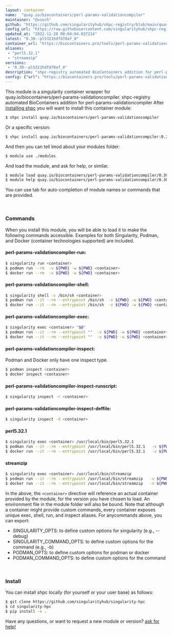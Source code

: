 ```yaml
---
layout: container
name:  "quay.io/biocontainers/perl-params-validationcompiler"
maintainer: "@vsoch"
github: "https://github.com/singularityhub/shpc-registry/blob/main/quay.io/biocontainers/perl-params-validationcompiler/container.yaml"
config_url: "https://raw.githubusercontent.com/singularityhub/shpc-registry/main/quay.io/biocontainers/perl-params-validationcompiler/container.yaml"
updated_at: "2022-11-28 00:04:04.037214"
latest: "0.30--pl5321hdfd78af_0"
container_url: "https://biocontainers.pro/tools/perl-params-validationcompiler"
aliases:
 - "perl5.32.1"
 - "streamzip"
versions:
 - "0.30--pl5321hdfd78af_0"
description: "shpc-registry automated BioContainers addition for perl-params-validationcompiler"
config: {"url": "https://biocontainers.pro/tools/perl-params-validationcompiler", "maintainer": "@vsoch", "description": "shpc-registry automated BioContainers addition for perl-params-validationcompiler", "latest": {"0.30--pl5321hdfd78af_0": "sha256:e0fdb3c856ab8226062eb916551104e2cf64946e0f5a6146b848c46319f1faa7"}, "tags": {"0.30--pl5321hdfd78af_0": "sha256:e0fdb3c856ab8226062eb916551104e2cf64946e0f5a6146b848c46319f1faa7"}, "docker": "quay.io/biocontainers/perl-params-validationcompiler", "aliases": {"perl5.32.1": "/usr/local/bin/perl5.32.1", "streamzip": "/usr/local/bin/streamzip"}}
---
```


This module is a singularity container wrapper for quay.io/biocontainers/perl-params-validationcompiler.
shpc-registry automated BioContainers addition for perl-params-validationcompiler
After [installing shpc](#install) you will want to install this container module:


```bash
$ shpc install quay.io/biocontainers/perl-params-validationcompiler
```

Or a specific version:

```bash
$ shpc install quay.io/biocontainers/perl-params-validationcompiler:0.30--pl5321hdfd78af_0
```

And then you can tell lmod about your modules folder:

```bash
$ module use ./modules
```

And load the module, and ask for help, or similar.

```bash
$ module load quay.io/biocontainers/perl-params-validationcompiler/0.30--pl5321hdfd78af_0
$ module help quay.io/biocontainers/perl-params-validationcompiler/0.30--pl5321hdfd78af_0
```

You can use tab for auto-completion of module names or commands that are provided.

<br>

### Commands

When you install this module, you will be able to load it to make the following commands accessible.
Examples for both Singularity, Podman, and Docker (container technologies supported) are included.

#### perl-params-validationcompiler-run:

```bash
$ singularity run <container>
$ podman run --rm  -v ${PWD} -w ${PWD} <container>
$ docker run --rm  -v ${PWD} -w ${PWD} <container>
```

#### perl-params-validationcompiler-shell:

```bash
$ singularity shell -s /bin/sh <container>
$ podman run --it --rm --entrypoint /bin/sh  -v ${PWD} -w ${PWD} <container>
$ docker run --it --rm --entrypoint /bin/sh  -v ${PWD} -w ${PWD} <container>
```

#### perl-params-validationcompiler-exec:

```bash
$ singularity exec <container> "$@"
$ podman run --it --rm --entrypoint ""  -v ${PWD} -w ${PWD} <container> "$@"
$ docker run --it --rm --entrypoint ""  -v ${PWD} -w ${PWD} <container> "$@"
```

#### perl-params-validationcompiler-inspect:

Podman and Docker only have one inspect type.

```bash
$ podman inspect <container>
$ docker inspect <container>
```

#### perl-params-validationcompiler-inspect-runscript:

```bash
$ singularity inspect -r <container>
```

#### perl-params-validationcompiler-inspect-deffile:

```bash
$ singularity inspect -d <container>
```


#### perl5.32.1

```bash
$ singularity exec <container> /usr/local/bin/perl5.32.1
$ podman run --it --rm --entrypoint /usr/local/bin/perl5.32.1   -v ${PWD} -w ${PWD} <container> -c " $@"
$ docker run --it --rm --entrypoint /usr/local/bin/perl5.32.1   -v ${PWD} -w ${PWD} <container> -c " $@"
```


#### streamzip

```bash
$ singularity exec <container> /usr/local/bin/streamzip
$ podman run --it --rm --entrypoint /usr/local/bin/streamzip   -v ${PWD} -w ${PWD} <container> -c " $@"
$ docker run --it --rm --entrypoint /usr/local/bin/streamzip   -v ${PWD} -w ${PWD} <container> -c " $@"
```



In the above, the `<container>` directive will reference an actual container provided
by the module, for the version you have chosen to load. An environment file in the
module folder will also be bound. Note that although a container
might provide custom commands, every container exposes unique exec, shell, run, and
inspect aliases. For anycommands above, you can export:

 - SINGULARITY_OPTS: to define custom options for singularity (e.g., --debug)
 - SINGULARITY_COMMAND_OPTS: to define custom options for the command (e.g., -b)
 - PODMAN_OPTS: to define custom options for podman or docker
 - PODMAN_COMMAND_OPTS: to define custom options for the command

<br>

### Install

You can install shpc locally (for yourself or your user base) as follows:

```bash
$ git clone https://github.com/singularityhub/singularity-hpc
$ cd singularity-hpc
$ pip install -e .
```

Have any questions, or want to request a new module or version? [ask for help!](https://github.com/singularityhub/singularity-hpc/issues)